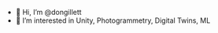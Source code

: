 - 👋 Hi, I’m @dongillett
- 👀 I’m interested in Unity, Photogrammetry, Digital Twins, ML

<!---
dongillett/dongillett is a ✨ special ✨ repository because its `README.md` (this file) appears on your GitHub profile.
You can click the Preview link to take a look at your changes.
--->
